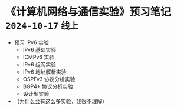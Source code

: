 # 《计算机网络与通信实验》预习笔记 `2024-10-17` `线上`

- 预习 IPv6 实验
  - IPv6 基础实验
  - ICMPv6 实验
  - IPv6 组网实验
  - IPv6 地址解析实验
  - OSPFv3 协议分析实验
  - BGP4+ 协议分析实验
  - 设计型实验
- （为什么会有这么多实验，我很不理解）

